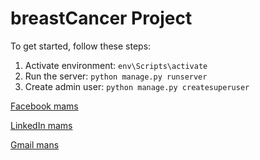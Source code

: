 # breastCancer Project

To get started, follow these steps:

1. Activate environment: `env\Scripts\activate`
2. Run the server: `python manage.py runserver`
3. Create admin user: `python manage.py createsuperuser`

[Facebook mams](https://www.facebook.com/nirajmams.1999/)

[LinkedIn mams](linkedin.com/in/niraj-karki-923a622ab)

[Gmail mans](nirajmams@gmail.com)
